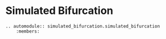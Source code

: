 # Simulated Bifurcation

```{eval-rst}  
.. automodule:: simulated_bifurcation.simulated_bifurcation
    :members:
```
